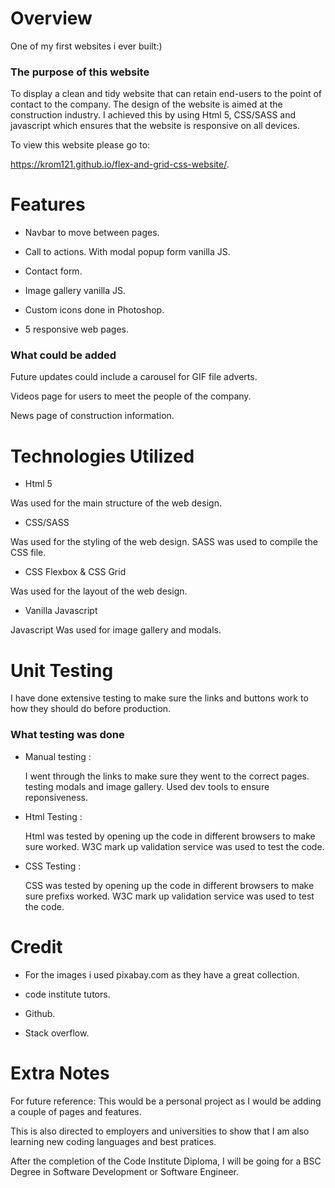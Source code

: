 # Overview
One of my first websites i ever built:)

### The purpose of this website

To display a clean and tidy website that can retain end-users to the point of contact to the company. The design of the website is aimed at the construction industry. I achieved this by using Html 5, CSS/SASS and javascript which ensures that the website is responsive on all devices.

To view this website please go to: 

 https://krom121.github.io/flex-and-grid-css-website/.

# Features 

* Navbar to move between pages.

* Call to actions. With modal popup form vanilla JS.

* Contact form.

* Image gallery vanilla JS.

* Custom icons done in Photoshop.

* 5 responsive web pages.

### What could be added

Future updates could include a carousel for GIF file adverts.

Videos page for users to meet the people of the company.

News page of construction information.

# Technologies Utilized

* Html 5 
    
Was used for the main structure of the web design.

* CSS/SASS

Was used for the styling of the web design. SASS was used to compile the CSS file.

* CSS Flexbox & CSS Grid

Was used for the layout of the web design.

* Vanilla Javascript

Javascript Was used for image gallery and modals.

# Unit Testing

I have done extensive testing to make sure the links and buttons work to how they should do before production.

### What testing was done

* Manual testing :

    I went through the links to make sure they went to the correct pages.
    testing modals and image gallery.
    Used dev tools to ensure reponsiveness.

* Html Testing :

    Html was tested by opening up the code in different browsers to make sure worked. W3C mark up validation service was used to test the code.

* CSS Testing :

    CSS was tested by opening up the code in different browsers to make sure prefixs worked. W3C mark up validation service was used to test the code.

# Credit

* For the images i used pixabay.com as they have a great collection.

* code institute tutors.

* Github.

* Stack overflow.

# Extra Notes

For future reference: This would be a personal project as I would be adding a couple of pages and features.

This is also directed to employers and universities to show that I am also learning new coding languages and best pratices.

After the completion of the Code Institute Diploma, I will be going for a BSC Degree in Software Development or Software Engineer.